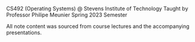 CS492 (Operating Systems) @ Stevens Institute of Technology
Taught by Professor Philipe Meunier
Spring 2023 Semester 

All note content was sourced from course lectures and the accompanying presentations.
